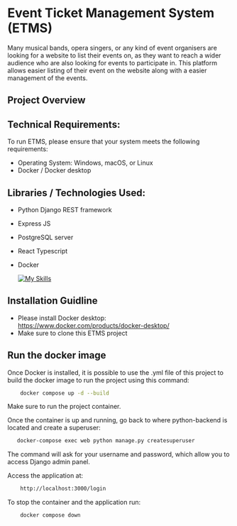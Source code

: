 # Event Ticket Management System (ETMS)

Many musical bands, opera singers, or any kind of event organisers are looking for a website to list their events on, as they want to reach a wider audience who are also looking for events to participate in. 
This platform allows easier listing of their event on the website along with a easier management of the events. 

## Project Overview

## Technical Requirements:
To run ETMS, please ensure that your system meets the following requirements:

- Operating System: Windows, macOS, or Linux
- Docker / Docker desktop

## Libraries / Technologies Used:

- Python Django REST framework 
- Express JS 
- PostgreSQL server
- React Typescript
- Docker
  
  [![My Skills](https://skillicons.dev/icons?i=py,django,express,js,postgres,react,ts,docker&perline=3)](https://skillicons.dev)

## Installation Guidline

- Please install Docker desktop: https://www.docker.com/products/docker-desktop/
- Make sure to clone this ETMS project

## Run the docker image

Once Docker is installed, it is possible to use the .yml file of this project to build the docker image to run the project using this command: 
```bash 
    docker compose up -d --build 
```

Make sure to run the project container. 

Once the container is up and running, go back to where python-backend is located and create a superuser:

```bash
   docker-compose exec web python manage.py createsuperuser
```
The command will ask for your username and password, which allow you to access Django admin panel.

Access the application at: 
``` bash
    http://localhost:3000/login 
```

To stop the container and the application run:
```bash
    docker compose down
```



